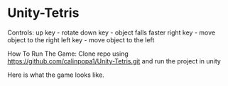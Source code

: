 # Unity-Tetris

Controls:
up key - rotate
down key - object falls faster
right key - move object to the right
left key - move object to the left

How To Run The Game:
Clone repo using https://github.com/calinpopa1/Unity-Tetris.git and run the project in unity

Here is what the game looks like.



